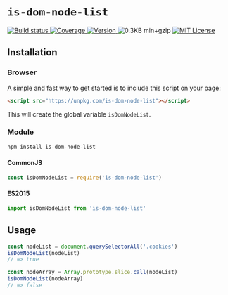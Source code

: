 # `is-dom-node-list`

<a href="https://travis-ci.org/jlmakes/is-dom-node-list"> <img src="https://img.shields.io/travis/jlmakes/is-dom-node-list.svg" alt="Build status"> </a>
<a href="https://coveralls.io/github/jlmakes/is-dom-node-list"> <img src="https://img.shields.io/coveralls/jlmakes/is-dom-node-list.svg" alt="Coverage"> </a>
<a href="https://www.npmjs.com/package/is-dom-node-list"> <img src="https://img.shields.io/npm/v/is-dom-node-list.svg" alt="Version"> </a>
<img src="https://img.shields.io/badge/min+gzip-0.3KB-blue.svg" alt="0.3KB min+gzip">
<a href="https://github.com/jlmakes/is-dom-node-list/blob/master/LICENSE"> <img src="https://img.shields.io/badge/license-MIT-1283c3.svg" alt="MIT License"> </a>

## Installation

### Browser

A simple and fast way to get started is to include this script on your page:

```html
<script src="https://unpkg.com/is-dom-node-list"></script>
```

This will create the global variable `isDomNodeList`.

### Module

```bash
npm install is-dom-node-list
```

#### CommonJS

```js
const isDomNodeList = require('is-dom-node-list')
```

#### ES2015

```js
import isDomNodeList from 'is-dom-node-list'
```

## Usage

```js
const nodeList = document.querySelectorAll('.cookies')
isDomNodeList(nodeList)
// => true

const nodeArray = Array.prototype.slice.call(nodeList)
isDomNodeList(nodeArray)
// => false
```
